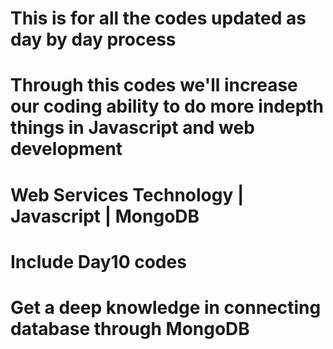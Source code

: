 # This is for all  the codes updated as day by day process
# Through this codes we'll increase our coding ability to do more indepth things in Javascript and web development


# Web Services Technology | Javascript | MongoDB
# Include Day10 codes


# Get a deep  knowledge in connecting database through MongoDB